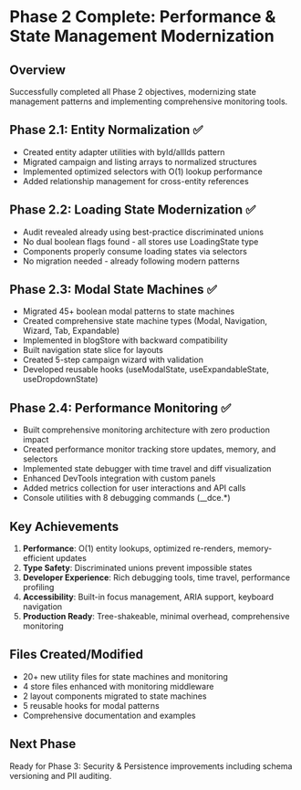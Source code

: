 # Phase 2 Complete: Performance & State Management Modernization

## Overview
Successfully completed all Phase 2 objectives, modernizing state management patterns and implementing comprehensive monitoring tools.

## Phase 2.1: Entity Normalization ✅
- Created entity adapter utilities with byId/allIds pattern
- Migrated campaign and listing arrays to normalized structures
- Implemented optimized selectors with O(1) lookup performance
- Added relationship management for cross-entity references

## Phase 2.2: Loading State Modernization ✅
- Audit revealed already using best-practice discriminated unions
- No dual boolean flags found - all stores use LoadingState type
- Components properly consume loading states via selectors
- No migration needed - already following modern patterns

## Phase 2.3: Modal State Machines ✅
- Migrated 45+ boolean modal patterns to state machines
- Created comprehensive state machine types (Modal, Navigation, Wizard, Tab, Expandable)
- Implemented in blogStore with backward compatibility
- Built navigation state slice for layouts
- Created 5-step campaign wizard with validation
- Developed reusable hooks (useModalState, useExpandableState, useDropdownState)

## Phase 2.4: Performance Monitoring ✅
- Built comprehensive monitoring architecture with zero production impact
- Created performance monitor tracking store updates, memory, and selectors
- Implemented state debugger with time travel and diff visualization
- Enhanced DevTools integration with custom panels
- Added metrics collection for user interactions and API calls
- Console utilities with 8 debugging commands (__dce.*)

## Key Achievements
1. **Performance**: O(1) entity lookups, optimized re-renders, memory-efficient updates
2. **Type Safety**: Discriminated unions prevent impossible states
3. **Developer Experience**: Rich debugging tools, time travel, performance profiling
4. **Accessibility**: Built-in focus management, ARIA support, keyboard navigation
5. **Production Ready**: Tree-shakeable, minimal overhead, comprehensive monitoring

## Files Created/Modified
- 20+ new utility files for state machines and monitoring
- 4 store files enhanced with monitoring middleware
- 2 layout components migrated to state machines
- 5 reusable hooks for modal patterns
- Comprehensive documentation and examples

## Next Phase
Ready for Phase 3: Security & Persistence improvements including schema versioning and PII auditing.